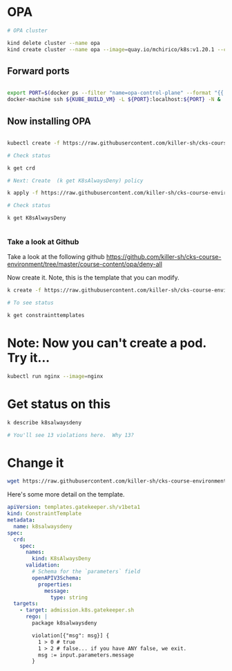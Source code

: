# OPA

```bash
# OPA cluster

kind delete cluster --name opa 
kind create cluster --name opa --image=quay.io/mchirico/k8s:v1.20.1 --config configs/kind_opa.yaml


```

## Forward ports

```bash

export PORT=$(docker ps --filter "name=opa-control-plane" --format "{{.Ports}}"| sed -e 's/.*://'|sed -e 's/->.*//g')
docker-machine ssh ${KUBE_BUILD_VM} -L ${PORT}:localhost:${PORT} -N &

```


## Now installing OPA

```bash

kubectl create -f https://raw.githubusercontent.com/killer-sh/cks-course-environment/master/course-content/opa/gatekeeper.yaml

# Check status

k get crd

# Next: Create  (k get K8sAlwaysDeny) policy

k apply -f https://raw.githubusercontent.com/killer-sh/cks-course-environment/master/course-content/opa/deny-all/all_pod_always_deny.yaml

# Check status

k get K8sAlwaysDeny



```


### Take a look at Github

Take a look at the following github
https://github.com/killer-sh/cks-course-environment/tree/master/course-content/opa/deny-all


Now create it.  Note, this is the template that you can modify.

```bash
k create -f https://raw.githubusercontent.com/killer-sh/cks-course-environment/master/course-content/opa/deny-all/alwaysdeny_template.yaml

# To see status

k get constrainttemplates


```

# Note: Now you can't create a pod.  Try it...

```bash
kubectl run nginx --image=nginx

```


# Get status on this

```bash
k describe k8salwaysdeny

# You'll see 13 violations here.  Why 13?

```



# Change it
```bash
wget https://raw.githubusercontent.com/killer-sh/cks-course-environment/master/course-content/opa/deny-all/alwaysdeny_template.yaml

```

Here's some more detail on the template.

```yaml
apiVersion: templates.gatekeeper.sh/v1beta1
kind: ConstraintTemplate
metadata:
  name: k8salwaysdeny
spec:
  crd:
    spec:
      names:
        kind: K8sAlwaysDeny
      validation:
        # Schema for the `parameters` field
        openAPIV3Schema:
          properties:
            message:
              type: string
  targets:
    - target: admission.k8s.gatekeeper.sh
      rego: |
        package k8salwaysdeny

        violation[{"msg": msg}] {
          1 > 0 # true
          1 > 2 # false... if you have ANY false, we exit.
          msg := input.parameters.message
        }

```